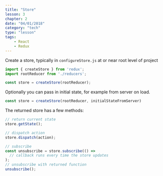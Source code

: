 ```yaml
---
title: "Store"
lesson: 3
chapter: 2
date: "04/01/2018"
category: "tech"
type: "lesson"
tags:
    - React
    - Redux
---
```


Create a store, typically in `configureStore.js` at or near root level of project

```javascript
import { createStore } from 'redux';
import rootReducer from './reducers';

const store = createStore(rootReducer);
```
Optionally you can pass in initial state, for example from server on load.
```javascript
const store = createStore(rootReducer, initialStateFromServer)
```
The returned store has a few methods:
```javascript
// return current state
store.getState();

// dispatch action
store.dispatch(action);

// subscribe
const unsubscribe = store.subscribe(() =>
  // callback runs every time the store updates
);
// unsubscribe with returned function
unsubscribe();
